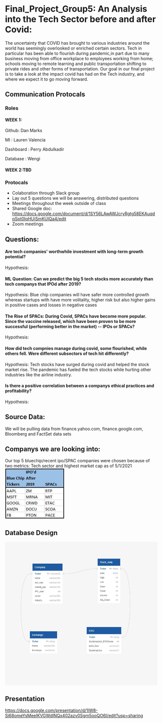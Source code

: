 # Final_Project_Group5: An Analysis into the Tech Sector before and after Covid:
The uncertainty that COVID has brought to various industries around the world has seemingly overlooked or enriched certain sectors. Tech in particular has been able to flourish during pandemic,in part due to many business moving from office workplace to employees working from home; schools moving to remote learning and public transportation shifting to private rides and other forms of transportation. Our goal in our final project is to take a look at the impact covid has had on the Tech industry, and where we expect it to go moving forward. 


## Communication Protocals 
### Roles
#### WEEK 1:

Github: Dan Marks

MI : Lauren Valencia

Dashboard : Perry Abdulkadir

Database : Wengi 

#### WEEK 2:TBD

### Protocals
- Colaboration through Slack group
- Lay out 5 questions we will be answering, distributed questions
- Meetings throughout the week outside of class
- Shared Google doc: https://docs.google.com/document/d/1SY56LAwAWJcryRgtg58EKAuqdpSpt0IqHUjSmKUIQa4/edit
- Zoom meetings


## Questions:

#### Are tech companies' worthwhile investment with long-term growth potential?

Hypothesis: 

#### ML Question: Can we predict the big 5 tech stocks more accurately than tech companys that IPOd after 2019?

Hypothesis: Blue chip companies will have safer more controlled growth whereas startups with have more volitality, higher risk but also higher gains in positive cases and losses in negative cases 

#### The Rise of SPACs: During Covid, SPACs have become more popular. Since the vaccine released, which have been proven to be more successful (performing better in the market) -- IPOs or SPACs?

Hypothesis: 

#### How did tech compnies manage during covid, some flourished, while others fell. Were different subsectors of tech hit differently?

Hypothesis: Tech stocks have surged during covid and helped the stock market rise. The pandemic has fueled the tech stocks while hurting other industries like the airline industry.

#### Is there a positive correlation between a companys ethical practices and profitability?

Hypothesis: 




## Source Data: 
We will be pulling data from finance.yahoo.com, finance.google.com, Bloomberg and FactSet data sets

## Companys we are looking into:
Our top 5 bluechip/recent ipo/SPAC companies were chosen because of two metrics: Tech sector and highest market cap as of 5/1/2021
![](https://github.com/DanMarks12/Final_Project_Group5/blob/main/JPG/Tickers.JPG)


## Database Design
![](https://github.com/DanMarks12/Final_Project_Group5/blob/main/JPG/DBD_outline.JPG)


## Presentation
https://docs.google.com/presentation/d/1lW8-Si68omeYsMeeIKVGWdINQx402azv0Sgm5ooQO6I/edit?usp=sharing
